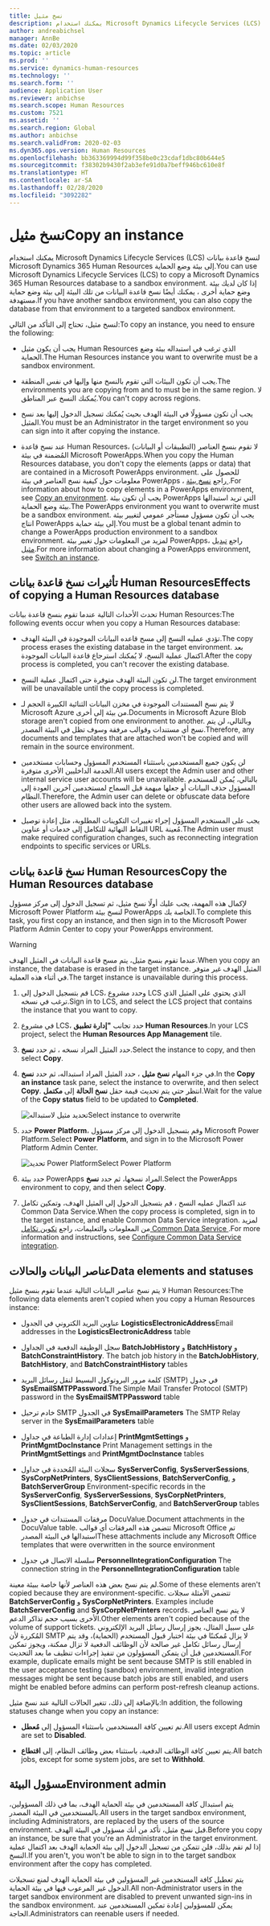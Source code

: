 ```yaml
---
title: نسخ مثيل
description: يمكنك استخدام Microsoft Dynamics Lifecycle Services (LCS) لنسخ قاعدة بيانات Microsoft Dynamics 365 Human Resources إلى بيئة وضع الحماية.
author: andreabichsel
manager: AnnBe
ms.date: 02/03/2020
ms.topic: article
ms.prod: ''
ms.service: dynamics-human-resources
ms.technology: ''
ms.search.form: ''
audience: Application User
ms.reviewer: anbichse
ms.search.scope: Human Resources
ms.custom: 7521
ms.assetid: ''
ms.search.region: Global
ms.author: anbichse
ms.search.validFrom: 2020-02-03
ms.dyn365.ops.version: Human Resources
ms.openlocfilehash: bb363369994d99f358be0c23cdaf1dbc80b644e5
ms.sourcegitcommit: f38302b9430f2ab3efe91d0a7beff946bc610e8f
ms.translationtype: HT
ms.contentlocale: ar-SA
ms.lasthandoff: 02/28/2020
ms.locfileid: "3092282"
---
```

# <a name="copy-an-instance"></a><span data-ttu-id="53cc0-103">نسخ مثيل</span><span class="sxs-lookup"><span data-stu-id="53cc0-103">Copy an instance</span></span>

<span data-ttu-id="53cc0-104">يمكنك استخدام Microsoft Dynamics Lifecycle Services (LCS) لنسخ قاعدة بيانات Microsoft Dynamics 365 Human Resources إلى بيئة وضع الحماية.</span><span class="sxs-lookup"><span data-stu-id="53cc0-104">You can use Microsoft Dynamics Lifecycle Services (LCS) to copy a Microsoft Dynamics 365 Human Resources database to a sandbox environment.</span></span> <span data-ttu-id="53cc0-105">إذا كان لديك بيئة وضع حماية أخرى ، يمكنك أيضًا نسخ قاعدة البيانات من تلك البيئة إلى بيئة وضع حماية مستهدفة.</span><span class="sxs-lookup"><span data-stu-id="53cc0-105">If you have another sandbox environment, you can also copy the database from that environment to a targeted sandbox environment.</span></span>

<span data-ttu-id="53cc0-106">لنسخ مثيل، تحتاج إلى التأكد من التالي:</span><span class="sxs-lookup"><span data-stu-id="53cc0-106">To copy an instance, you need to ensure the following:</span></span>

- <span data-ttu-id="53cc0-107">يجب أن يكون مثيل Human Resources الذي ترغب في استبداله بيئة وضع الحماية.</span><span class="sxs-lookup"><span data-stu-id="53cc0-107">The Human Resources instance you want to overwrite must be a sandbox environment.</span></span>

- <span data-ttu-id="53cc0-108">يجب أن تكون البيئات التي تقوم بالنسخ منها وإليها في نفس المنطقة.</span><span class="sxs-lookup"><span data-stu-id="53cc0-108">The environments you are copying from and to must be in the same region.</span></span> <span data-ttu-id="53cc0-109">لا يُمكنك النسخ عبر المناطق.</span><span class="sxs-lookup"><span data-stu-id="53cc0-109">You can't copy across regions.</span></span>

- <span data-ttu-id="53cc0-110">يجب أن تكون مسؤولًا في البيئة الهدف بحيث يُمكنك تسجيل الدخول إليها بعد نسخ المثيل.</span><span class="sxs-lookup"><span data-stu-id="53cc0-110">You must be an Administrator in the target environment so you can sign into it after copying the instance.</span></span>

- <span data-ttu-id="53cc0-111">عند نسخ قاعدة Human Resources، لا تقوم بنسخ العناصر (التطبيقات أو البيانات) المُضمنة في بيئة Microsoft PowerApps.</span><span class="sxs-lookup"><span data-stu-id="53cc0-111">When you copy the Human Resources database, you don't copy the elements (apps or data) that are contained in a Microsoft PowerApps environment.</span></span> <span data-ttu-id="53cc0-112">للحصول على معلومات حول كيفية نسخ العناصر في بيئة PowerApps ، راجع [نسخ بيئة ](https://docs.microsoft.com/power-platform/admin/copy-environment).</span><span class="sxs-lookup"><span data-stu-id="53cc0-112">For information about how to copy elements in a PowerApps environment, see [Copy an environment](https://docs.microsoft.com/power-platform/admin/copy-environment).</span></span> <span data-ttu-id="53cc0-113">يجب أن تكون بيئة PowerApps التي تريد استبدالها بيئة وضع الحماية.</span><span class="sxs-lookup"><span data-stu-id="53cc0-113">The PowerApps environment you want to overwrite must be a sandbox environment.</span></span> <span data-ttu-id="53cc0-114">يجب أن تكون مسؤول مستأجر عمومي لتغيير بيئة انتاج PowerApps إلى بيئة حماية.</span><span class="sxs-lookup"><span data-stu-id="53cc0-114">You must be a global tenant admin to change a PowerApps production environment to a sandbox environment.</span></span> <span data-ttu-id="53cc0-115">لمزيد من المعلومات حول تغيير بيئة PowerApps، راجع [تبديل مثيل](https://docs.microsoft.com/dynamics365/admin/switch-instance).</span><span class="sxs-lookup"><span data-stu-id="53cc0-115">For more information about changing a PowerApps environment, see [Switch an instance](https://docs.microsoft.com/dynamics365/admin/switch-instance).</span></span>

## <a name="effects-of-copying-a-human-resources-database"></a><span data-ttu-id="53cc0-116">تأثيرات نسخ قاعدة بيانات Human Resources</span><span class="sxs-lookup"><span data-stu-id="53cc0-116">Effects of copying a Human Resources database</span></span>

<span data-ttu-id="53cc0-117">تحدث الأحداث التالية عندما تقوم بنسخ قاعدة بيانات Human Resources:</span><span class="sxs-lookup"><span data-stu-id="53cc0-117">The following events occur when you copy a Human Resources database:</span></span>

- <span data-ttu-id="53cc0-118">تؤدي عمليه النسخ إلى مسح قاعده البيانات الموجودة في البيئة الهدف.</span><span class="sxs-lookup"><span data-stu-id="53cc0-118">The copy process erases the existing database in the target environment.</span></span> <span data-ttu-id="53cc0-119">بعد اكتمال عملية النسخ، لا يُمكنك استرجاع قاعدة البيانات الموجودة.</span><span class="sxs-lookup"><span data-stu-id="53cc0-119">After the copy process is completed, you can't recover the existing database.</span></span>

- <span data-ttu-id="53cc0-120">لن تكون البيئة الهدف متوفرة حتى اكتمال عملية النسخ.</span><span class="sxs-lookup"><span data-stu-id="53cc0-120">The target environment will be unavailable until the copy process is completed.</span></span>

- <span data-ttu-id="53cc0-121">لا يتم نسخ المستندات الموجودة في مخزن البيانات الثنائية الكبيرة الحجم لـ Microsoft Azure من بيئة إلى أخرى.</span><span class="sxs-lookup"><span data-stu-id="53cc0-121">Documents in Microsoft Azure Blob storage aren't copied from one environment to another.</span></span> <span data-ttu-id="53cc0-122">وبالتالي، لن يتم نسخ أي مستندات وقوالب مرفقة وسوف تظل في البيئة المصدر.</span><span class="sxs-lookup"><span data-stu-id="53cc0-122">Therefore, any documents and templates that are attached won't be copied and will remain in the source environment.</span></span>

- <span data-ttu-id="53cc0-123">لن يكون جميع المستخدمين باستثناء المستخدم المسؤول وحسابات مستخدمين الخدمة الداخليين الأخرى متوفرة.</span><span class="sxs-lookup"><span data-stu-id="53cc0-123">All users except the Admin user and other internal service user accounts will be unavailable.</span></span> <span data-ttu-id="53cc0-124">بالتالي، يُمكن للمستخدم المسؤول حذف البيانات أو جعلها مبهمة قبل السماح لمستخدمين آخرين العودة إلى النظام.</span><span class="sxs-lookup"><span data-stu-id="53cc0-124">Therefore, the Admin user can delete or obfuscate data before other users are allowed back into the system.</span></span>

- <span data-ttu-id="53cc0-125">يجب على المستخدم المسؤول إجراء تغييرات التكوينات المطلوبة، مثل إعادة توصيل النقاط النهائية للتكامل إلى خدمات أو عناوين URL مُعينة.</span><span class="sxs-lookup"><span data-stu-id="53cc0-125">The Admin user must make required configuration changes, such as reconnecting integration endpoints to specific services or URLs.</span></span>

## <a name="copy-the-human-resources-database"></a><span data-ttu-id="53cc0-126">نسخ قاعدة بيانات Human Resources</span><span class="sxs-lookup"><span data-stu-id="53cc0-126">Copy the Human Resources database</span></span>

<span data-ttu-id="53cc0-127">لإكمال هذه المهمة، يجب عليك أولًا نسخ مثيل، ثم تسجيل الدخول إلى مركز مسؤول Microsoft Power Platform لنسخ بيئة PowerApps الخاصة بك.</span><span class="sxs-lookup"><span data-stu-id="53cc0-127">To complete this task, you first copy an instance, and then sign in to the Microsoft Power Platform Admin Center to copy your PowerApps environment.</span></span>

> [!WARNING]
> <span data-ttu-id="53cc0-128">عندما تقوم بنسخ مثيل، يتم مسح قاعدة البيانات في المثيل الهدف.</span><span class="sxs-lookup"><span data-stu-id="53cc0-128">When you copy an instance, the database is erased in the target instance.</span></span> <span data-ttu-id="53cc0-129">المثيل الهدف غير متوفر في أثناء هذه العملية.</span><span class="sxs-lookup"><span data-stu-id="53cc0-129">The target instance is unavailable during this process.</span></span>

1. <span data-ttu-id="53cc0-130">قم بتسجيل الدخول إلى LCS، وحدد مشروع LCS الذي يحتوي على المثيل الذي ترغب في نسخه.</span><span class="sxs-lookup"><span data-stu-id="53cc0-130">Sign in to LCS, and select the LCS project that contains the instance that you want to copy.</span></span>

2. <span data-ttu-id="53cc0-131">في مشروع LCS، حدد تجانب **"إدارة تطبيق Human Resources**.</span><span class="sxs-lookup"><span data-stu-id="53cc0-131">In your LCS project, select the **Human Resources App Management** tile.</span></span>

3. <span data-ttu-id="53cc0-132">حدد المثيل المراد نسخه ، ثم حدد **نسخ**.</span><span class="sxs-lookup"><span data-stu-id="53cc0-132">Select the instance to copy, and then select **Copy**.</span></span>

4. <span data-ttu-id="53cc0-133">في جزء المهام **نسخ مثيل** ، حدد المثيل المراد استبداله، ثم حدد **نسخ**.</span><span class="sxs-lookup"><span data-stu-id="53cc0-133">In the **Copy an instance** task pane, select the instance to overwrite, and then select **Copy**.</span></span> <span data-ttu-id="53cc0-134">انتظر حتي يتم تحديث قيمة حقل **نسخ الحالة** إلى **مكتمل**.</span><span class="sxs-lookup"><span data-stu-id="53cc0-134">Wait for the value of the **Copy status** field to be updated to **Completed**.</span></span>

   ![[<span data-ttu-id="53cc0-135">تحديد مثيل لاستبداله</span><span class="sxs-lookup"><span data-stu-id="53cc0-135">Select instance to overwrite</span></span>](./media/copy-instance-select-target-instance.png)](./media/copy-instance-select-target-instance.png)

5. <span data-ttu-id="53cc0-136">حدد **Power Platform**، وقم بتسجيل الدخول إلى مركز مسؤول Microsoft Power Platform.</span><span class="sxs-lookup"><span data-stu-id="53cc0-136">Select **Power Platform**, and sign in to the Microsoft Power Platform Admin Center.</span></span>

   ![[<span data-ttu-id="53cc0-137">تحديد Power Platform</span><span class="sxs-lookup"><span data-stu-id="53cc0-137">Select Power Platform</span></span>](./media/copy-instance-select-power-platform.png)](./media/copy-instance-select-power-platform.png)

6. <span data-ttu-id="53cc0-138">حدد بيئة PowerApps المراد نسخها، ثم حدد **نسخ**.</span><span class="sxs-lookup"><span data-stu-id="53cc0-138">Select the PowerApps environment to copy, and then select **Copy**.</span></span>

7. <span data-ttu-id="53cc0-139">عند اكتمال عمليه النسخ ، قم بتسجيل الدخول إلى المثيل الهدف، وتمكين تكامل Common Data Service.</span><span class="sxs-lookup"><span data-stu-id="53cc0-139">When the copy process is completed, sign in to the target instance, and enable Common Data Service integration.</span></span> <span data-ttu-id="53cc0-140">لمزيد من المعلومات والتعليمات، راجع [تكوين تكامل Common Data Service ](https://docs.microsoft.com/dynamics365/talent/hr-common-data-service-integration).</span><span class="sxs-lookup"><span data-stu-id="53cc0-140">For more information and instructions, see [Configure Common Data Service integration](https://docs.microsoft.com/dynamics365/talent/hr-common-data-service-integration).</span></span>

## <a name="data-elements-and-statuses"></a><span data-ttu-id="53cc0-141">عناصر البيانات والحالات</span><span class="sxs-lookup"><span data-stu-id="53cc0-141">Data elements and statuses</span></span>

<span data-ttu-id="53cc0-142">لا يتم نسخ عناصر البيانات التالية عندما تقوم بنسخ مثيل Human Resources:</span><span class="sxs-lookup"><span data-stu-id="53cc0-142">The following data elements aren't copied when you copy a Human Resources instance:</span></span>

- <span data-ttu-id="53cc0-143">عناوين البريد الكتروني في الجدول **LogisticsElectronicAddress**</span><span class="sxs-lookup"><span data-stu-id="53cc0-143">Email addresses in the **LogisticsElectronicAddress** table</span></span>

- <span data-ttu-id="53cc0-144">سجل الوظيفة الدفعية في الجداول **BatchJobHistory** و **BatchHistory** و **BatchConstraintHistory**. </span><span class="sxs-lookup"><span data-stu-id="53cc0-144">The batch job history in the **BatchJobHistory**, **BatchHistory**, and **BatchConstraintHistory** tables</span></span>

- <span data-ttu-id="53cc0-145">كلمة مرور البروتوكول البسيط لنقل رسائل البريد (SMTP) في جدول **SysEmailSMTPPassword**.</span><span class="sxs-lookup"><span data-stu-id="53cc0-145">The Simple Mail Transfer Protocol (SMTP) password in the **SysEmailSMTPPassword** table</span></span>

- <span data-ttu-id="53cc0-146">خادم ترحيل SMTP في الجدول **SysEmailParameters** </span><span class="sxs-lookup"><span data-stu-id="53cc0-146">The SMTP Relay server in the **SysEmailParameters** table</span></span>

- <span data-ttu-id="53cc0-147">إعدادات إدارة الطباعة في جداول **PrintMgmtSettings** و **PrintMgmtDocInstance** </span><span class="sxs-lookup"><span data-stu-id="53cc0-147">Print Management settings in the **PrintMgmtSettings** and **PrintMgmtDocInstance** tables</span></span>

- <span data-ttu-id="53cc0-148">سجلات البيئة المُحددة في جداول **SysServerConfig**, **SysServerSessions**, **SysCorpNetPrinters**, **SysClientSessions**, **BatchServerConfig**, و **BatchServerGroup** </span><span class="sxs-lookup"><span data-stu-id="53cc0-148">Environment-specific records in the **SysServerConfig**, **SysServerSessions**, **SysCorpNetPrinters**, **SysClientSessions**, **BatchServerConfig**, and **BatchServerGroup** tables</span></span>

- <span data-ttu-id="53cc0-149">مرفقات المستندات في جدول DocuValue.</span><span class="sxs-lookup"><span data-stu-id="53cc0-149">Document attachments in the DocuValue table.</span></span> <span data-ttu-id="53cc0-150">تتضمن هذه المرفقات أي قوالب Microsoft Office تم استبدالها في البيئة المصدر</span><span class="sxs-lookup"><span data-stu-id="53cc0-150">These attachments include any Microsoft Office templates that were overwritten in the source environment</span></span>

- <span data-ttu-id="53cc0-151">سلسلة الاتصال في جدول **PersonnelIntegrationConfiguration** </span><span class="sxs-lookup"><span data-stu-id="53cc0-151">The connection string in the **PersonnelIntegrationConfiguration** table</span></span>

<span data-ttu-id="53cc0-152">لم يتم نسخ بعض هذه العناصر لأنها خاصة ببيئة معينة.</span><span class="sxs-lookup"><span data-stu-id="53cc0-152">Some of these elements aren't copied because they are environment-specific.</span></span> <span data-ttu-id="53cc0-153">تتضمن الأمثلة سجلات **BatchServerConfig** و **SysCorpNetPrinters**. </span><span class="sxs-lookup"><span data-stu-id="53cc0-153">Examples include **BatchServerConfig** and **SysCorpNetPrinters** records.</span></span> <span data-ttu-id="53cc0-154">لا يتم نسخ العناصر الأخرى بسبب حجم تذاكر الدعم.</span><span class="sxs-lookup"><span data-stu-id="53cc0-154">Other elements aren't copied because of the volume of support tickets.</span></span> <span data-ttu-id="53cc0-155">على سبيل المثال، يجوز إرسال رسائل البريد الإلكتروني المُكررة لأن SMTP لا يزال مُمكننًا في بيئة اختبار قبول المستخدم (الحماية)، وقد يتم إرسال رسائل تكامل غير صالحة لأن الوظائف الدفعية لا تزال ممكنة، ويجوز تمكين المستخدمين قبل أن يتمكن المسؤولون من تنفيذ إجراءات تنظيف ما بعد التحديث.</span><span class="sxs-lookup"><span data-stu-id="53cc0-155">For example, duplicate emails might be sent because SMTP is still enabled in the user acceptance testing (sandbox) environment, invalid integration messages might be sent because batch jobs are still enabled, and users might be enabled before admins can perform post-refresh cleanup actions.</span></span>

<span data-ttu-id="53cc0-156">بالإضافة إلى ذلك، تتغير الحالات التالية عند نسخ مثيل:</span><span class="sxs-lookup"><span data-stu-id="53cc0-156">In addition, the following statuses change when you copy an instance:</span></span>

- <span data-ttu-id="53cc0-157">تم تعيين كافة المستخدمين باستثناء المسؤول إلى **مُعطل**.</span><span class="sxs-lookup"><span data-stu-id="53cc0-157">All users except Admin are set to **Disabled**.</span></span>

- <span data-ttu-id="53cc0-158">يتم تعيين كافة الوظائف الدفعية، باستثناء بعض وظائف النظام، إلى **اقتطاع**.</span><span class="sxs-lookup"><span data-stu-id="53cc0-158">All batch jobs, except for some system jobs, are set to **Withhold**.</span></span>

## <a name="environment-admin"></a><span data-ttu-id="53cc0-159">مسؤول البيئة</span><span class="sxs-lookup"><span data-stu-id="53cc0-159">Environment admin</span></span>

<span data-ttu-id="53cc0-160">يتم استبدال كافة المستخدمين في بيئة الحماية الهدف، بما في ذلك المسؤولين، بالمستخدمين في البيئة المصدر.</span><span class="sxs-lookup"><span data-stu-id="53cc0-160">All users in the target sandbox environment, including Administrators, are replaced by the users of the source environment.</span></span> <span data-ttu-id="53cc0-161">قبل نسخ مثيل، تأكد من أنك مسؤول في البيئة الهدف.</span><span class="sxs-lookup"><span data-stu-id="53cc0-161">Before you copy an instance, be sure that you're an Administrator in the target environment.</span></span> <span data-ttu-id="53cc0-162">إذا لم تقم بذلك، فلن تتمكن من تسجيل الدخول إلى بيئة الحماية الهدف بعد اكتمال عملية النسخ.</span><span class="sxs-lookup"><span data-stu-id="53cc0-162">If you aren't, you won't be able to sign in to the target sandbox environment after the copy has completed.</span></span>

<span data-ttu-id="53cc0-163">يتم تعطيل كافة المستخدمين غير المسؤولين في بيئة الحماية الهدف لمنع تسجيلات الدخول غير المرعوب فيها في بيئة الحماية.</span><span class="sxs-lookup"><span data-stu-id="53cc0-163">All non-Administrator users in the target sandbox environment are disabled to prevent unwanted sign-ins in the sandbox environment.</span></span> <span data-ttu-id="53cc0-164">يمكن للمسؤولين إعادة تمكين المستخدمين عند الحاجة.</span><span class="sxs-lookup"><span data-stu-id="53cc0-164">Administrators can reenable users if needed.</span></span>
